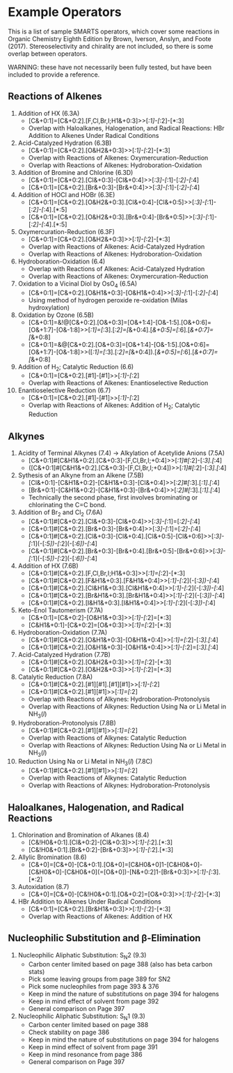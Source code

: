 # Example Operators

This is a list of sample SMARTS operators, which cover some reactions in Organic Chemistry Eighth Edition by Brown, Iverson, Anslyn, and Foote (2017).  Stereoselectivity and chirality are not included, so there is some overlap between operators.

WARNING: these have not necessarily been fully tested, but have been included to provide a reference.

## Reactions of Alkenes

1. Addition of HX (6.3A)
    * [C&+0:1]=[C&+0:2].[F,Cl,Br,I;H1&+0:3]>>[*:1]-[*:2]-[*:3]
    * Overlap with Haloalkanes, Halogenation, and Radical Reactions: HBr Addition to Alkenes Under Radical Conditions
1. Acid-Catalyzed Hydration (6.3B)
    * [C&+0:1]=[C&+0:2].[O&H2&+0:3]>>[*:1]-[*:2]-[*:3]
    * Overlap with Reactions of Alkenes: Oxymercuration-Reduction
    * Overlap with Reactions of Alkenes: Hydroboration-Oxidation
1. Addition of Bromine and Chlorine (6.3D)
    * [C&+0:1]=[C&+0:2].[Cl&+0:3]-[Cl&+0:4]>>[*:3]-[*:1]-[*:2]-[*:4]
    * [C&+0:1]=[C&+0:2].[Br&+0:3]-[Br&+0:4]>>[*:3]-[*:1]-[*:2]-[*:4]
1. Addition of HOCl and HOBr (6.3E)
    * [C&+0:1]=[C&+0:2].[O&H2&+0:3].[Cl&+0:4]-[Cl&+0:5]>>[*:3]-[*:1]-[*:2]-[*:4].[*:5]
    * [C&+0:1]=[C&+0:2].[O&H2&+0:3].[Br&+0:4]-[Br&+0:5]>>[*:3]-[*:1]-[*:2]-[*:4].[*:5]
1. Oxymercuration-Reduction (6.3F)
    * [C&+0:1]=[C&+0:2].[O&H2&+0:3]>>[*:1]-[*:2]-[*:3]
    * Overlap with Reactions of Alkenes: Acid-Catalyzed Hydration
    * Overlap with Reactions of Alkenes: Hydroboration-Oxidation
1. Hydroboration-Oxidation (6.4)
    * Overlap with Reactions of Alkenes: Acid-Catalyzed Hydration
    * Overlap with Reactions of Alkenes: Oxymercuration-Reduction
1. Oxidation to a Vicinal Diol by OsO<sub>4</sub> (6.5A)
    * [C&+0:1]=[C&+0:2].[O&H1&+0:3]-[O&H1&+0:4]>>[*:3]-[*:1]-[*:2]-[*:4]
    * Using method of hydrogen peroxide re-oxidation (Milas hydroxylation)
1. Oxidation by Ozone (6.5B)
    * [C&+0:1]=&!@[C&+0:2].[O&+0:3]=[O&+1:4]-[O&-1:5].[O&+0:6]=[O&+1:7]-[O&-1:8]>>[*:1]=[*:3].[*:2]=[*&+0:4].[*&+0:5]=[*:6].[*&+0:7]=[*&+0:8]
    * [C&+0:1]=&@[C&+0:2].[O&+0:3]=[O&+1:4]-[O&-1:5].[O&+0:6]=[O&+1:7]-[O&-1:8]>>([*:1]=[*:3].[*:2]=[*&+0:4]).[*&+0:5]=[*:6].[*&+0:7]=[*&+0:8]
1. Addition of H<sub>2</sub>; Catalytic Reduction (6.6)
    * [C&+0:1]=[C&+0:2].[#1]-[#1]>>[*:1]-[*:2]
    * Overlap with Reactions of Alkenes: Enantioselective Reduction
1. Enantioselective Reduction (6.7)
    * [C&+0:1]=[C&+0:2].[#1]-[#1]>>[*:1]-[*:2]
    * Overlap with Reactions of Alkenes: Addition of H<sub>2</sub>; Catalytic Reduction

## Alkynes
1. Acidity of Terminal Alkynes (7.4) -> Alkylation of Acetylide Anions (7.5A)
    * [C&+0:1]#[C&H1&+0:2].[C&+0:3]-[F,Cl,Br,I;+0:4]>>[*:1]#[*:2]-[*:3].[*:4]
    * ([C&+0:1]#[C&H1&+0:2].[C&+0:3]-[F,Cl,Br,I;+0:4])>>[*:1]#[*:2]-[*:3].[*:4]
1. Sythesis of an Alkyne from an Alkene (7.5B)
    * [Cl&+0:1]-[C&H1&+0:2]-[C&H1&+0:3]-[Cl&+0:4]>>[*:2]#[*:3].[*:1].[*:4]
    * [Br&+0:1]-[C&H1&+0:2]-[C&H1&+0:3]-[Br&+0:4]>>[*:2]#[*:3].[*:1].[*:4]
    * Technically the second phase, first involves brominating or chlorinating the C=C bond.
1. Addition of Br<sub>2</sub> and Cl<sub>2</sub> (7.6A)
    * [C&+0:1]#[C&+0:2].[Cl&+0:3]-[Cl&+0:4]>>[*:3]-[*:1]=[*:2]-[*:4]
    * [C&+0:1]#[C&+0:2].[Br&+0:3]-[Br&+0:4]>>[*:3]-[*:1]=[*:2]-[*:4]
    * [C&+0:1]#[C&+0:2].[Cl&+0:3]-[Cl&+0:4].[Cl&+0:5]-[Cl&+0:6]>>[*:3]-[*:1]\(-[*:5])-[*:2]\(-[*:6])-[*:4]
    * [C&+0:1]#[C&+0:2].[Br&+0:3]-[Br&+0:4].[Br&+0:5]-[Br&+0:6]>>[*:3]-[*:1]\(-[*:5])-[*:2]\(-[*:6])-[*:4]
1. Addition of HX (7.6B)
    * [C&+0:1]#[C&+0:2].[F,Cl,Br,I;H1&+0:3]>>[*:1]=[*:2]-[*:3]
    * [C&+0:1]#[C&+0:2].[F&H1&+0:3].[F&H1&+0:4]>>[*:1]-[*:2]\(-[*:3])-[*:4]
    * [C&+0:1]#[C&+0:2].[Cl&H1&+0:3].[Cl&H1&+0:4]>>[*:1]-[*:2]\(-[*:3])-[*:4]
    * [C&+0:1]#[C&+0:2].[Br&H1&+0:3].[Br&H1&+0:4]>>[*:1]-[*:2]\(-[*:3])-[*:4]
    * [C&+0:1]#[C&+0:2].[I&H1&+0:3].[I&H1&+0:4]>>[*:1]-[*:2]\(-[*:3])-[*:4]
1. Keto-Enol Tautomerism (7.7A)
    * [C&+0:1]=[C&+0:2]-[O&H1&+0:3]>>[*:1]-[*:2]=[*:3]
    * [C&H1&+0:1]-[C&+0:2]=[O&+0:3]>>[*:1]=[*:2]-[*:3]
1. Hydroboration-Oxidation (7.7A)
    * [C&+0:1]#[C&+0:2].[O&H1&+0:3]-[O&H1&+0:4]>>[*:1]=[*:2]-[*:3].[*:4]
    * [C&+0:1]#[C&+0:2].[O&H1&+0:3]-[O&H1&+0:4]>>[*:1]-[*:2]=[*:3].[*:4]
1. Acid-Catalyzed Hydration (7.7B)
    * [C&+0:1]#[C&+0:2].[O&H2&+0:3]>>[*:1]=[*:2]-[*:3]
    * [C&+0:1]#[C&+0:2].[O&H2&+0:3]>>[*:1]-[*:2]=[*:3]
1. Catalytic Reduction (7.8A)
    * [C&+0:1]#[C&+0:2].[#1][#1].[#1][#1]>>[*:1]-[*:2]
    * [C&+0:1]#[C&+0:2].[#1][#1]>>[*:1]=[*:2]
    * Overlap with Reactions of Alkynes: Hydroboration-Protonolysis
    * Overlap with Reactions of Alkynes: Reduction Using Na or Li Metal in NH<sub>3</sub>(*l*)
1. Hydroboration-Protonolysis (7.8B)
    * [C&+0:1]#[C&+0:2].[#1][#1]>>[*:1]=[*:2]
    * Overlap with Reactions of Alkynes: Catalytic Reduction
    * Overlap with Reactions of Alkynes: Reduction Using Na or Li Metal in NH<sub>3</sub>(*l*)
1. Reduction Using Na or Li Metal in NH<sub>3</sub>(*l*) (7.8C)
    * [C&+0:1]#[C&+0:2].[#1][#1]>>[*:1]=[*:2]
    * Overlap with Reactions of Alkynes: Catalytic Reduction
    * Overlap with Reactions of Alkynes: Hydroboration-Protonolysis

## Haloalkanes, Halogenation, and Radical Reactions

1. Chlorination and Bromination of Alkanes (8.4)
    * [C&!H0&+0:1].[Cl&+0:2]-[Cl&+0:3]>>[*:1]-[*:2].[*:3]
    * [C&!H0&+0:1].[Br&+0:2]-[Br&+0:3]>>[*:1]-[*:2].[*:3]
1. Allylic Bromination (8.6)
    * [C&+0]=[C&+0]-[C&+0:1].[O&+0]=[C&H0&+0]1-[C&H0&+0]-[C&H0&+0]-[C&H0&+0]\(=[O&+0])-[N&+0:2]1-[Br&+0:3]>>[*:1]-[*:3].[*:2]
1. Autoxidation (8.7)
    * [C&+0]=[C&+0]-[C&!H0&+0:1].[O&+0:2]=[O&+0:3]>>[*:1]-[*:2]-[*:3]
1. HBr Addition to Alkenes Under Radical Conditions
    * [C&+0:1]=[C&+0:2].[Br&H1&+0:3]>>[*:1]-[*:2]-[*:3]
    * Overlap with Reactions of Alkenes: Addition of HX

## Nucleophilic Substitution and β-Elimination

1. Nucleophilic Aliphatic Substitution: S<sub>N</sub>2 (9.3)
    * Carbon center limited based on page 388 (also has beta carbon stats)
    * Pick some leaving groups from page 389 for SN2
    * Pick some nucleophiles from page 393 & 376
    * Keep in mind the nature of substitutions on page 394 for halogens
    * Keep in mind effect of solvent from page 392
    * General comparison on Page 397
1. Nucleophilic Aliphatic Substitution: S<sub>N</sub>1 (9.3)
    * Carbon center limited based on page 388
    * Check stability on page 386
    * Keep in mind the nature of substitutions on page 394 for halogens
    * Keep in mind effect of solvent from page 391
    * Keep in mind resonance from page 386
    * General comparison on Page 397